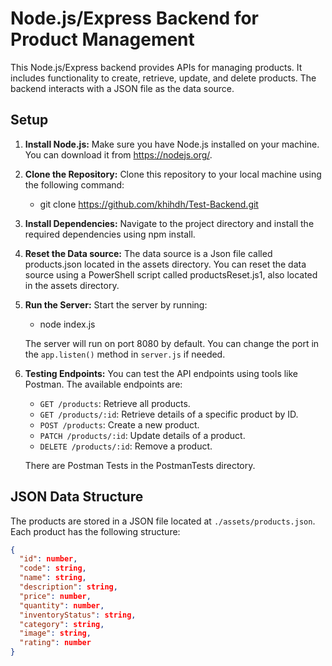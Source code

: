 # Node.js/Express Backend for Product Management

This Node.js/Express backend provides APIs for managing products. It includes functionality to create, retrieve, update, and delete products. The backend interacts with a JSON file as the data source.

## Setup

1. **Install Node.js:**
    Make sure you have Node.js installed on your machine. You can download it from https://nodejs.org/.

2. **Clone the Repository:**
   Clone this repository to your local machine using the following command: 
   - git clone https://github.com/khihdh/Test-Backend.git

3. **Install Dependencies:**
   Navigate to the project directory and install the required dependencies using npm install.

4. **Reset the Data source:**
   The data source is a Json file called products.json located in the assets directory.
   You can reset the data source using a PowerShell script called productsReset.js1, also located in the assets directory.

5. **Run the Server:**
   Start the server by running:
    - node index.js

   The server will run on port 8080 by default. You can change the port in the `app.listen()` method in `server.js` if needed.

6. **Testing Endpoints:**
    You can test the API endpoints using tools like Postman.
    The available endpoints are:
    - `GET /products`: Retrieve all products.
    - `GET /products/:id`: Retrieve details of a specific product by ID.
    - `POST /products`: Create a new product.
    - `PATCH /products/:id`: Update details of a product.
    - `DELETE /products/:id`: Remove a product.

    There are Postman Tests in the PostmanTests directory.

## JSON Data Structure

The products are stored in a JSON file located at `./assets/products.json`. Each product has the following structure:

```json
{
  "id": number,
  "code": string,
  "name": string,
  "description": string,
  "price": number,
  "quantity": number,
  "inventoryStatus": string,
  "category": string,
  "image": string,
  "rating": number
}
